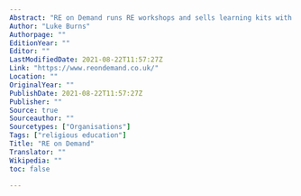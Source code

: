 ```yaml
---
Abstract: "RE on Demand runs RE workshops and sells learning kits with objects from a range of religious traditions alongside teaching resources."
Author: "Luke Burns"
Authorpage: ""
EditionYear: ""
Editor: ""
LastModifiedDate: 2021-08-22T11:57:27Z
Link: "https://www.reondemand.co.uk/"
Location: ""
OriginalYear: ""
PublishDate: 2021-08-22T11:57:27Z
Publisher: ""
Source: true
Sourceauthor: ""
Sourcetypes: ["Organisations"]
Tags: ["religious education"]
Title: "RE on Demand"
Translator: ""
Wikipedia: ""
toc: false

---
```

